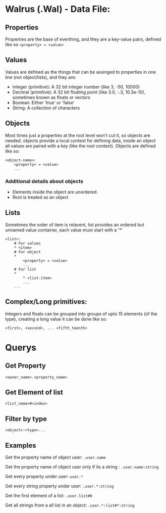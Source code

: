 # Walrus (.Wal) - Data File:

## Properties
Properties are the base of everthing, and they are a key-value pairs, defined like so
`<property> = <value>`


## Values
Values are defined as the things that can be assinged to properties in one line (not object/lists), and they are:
* Integer (primitive): A 32 bit integer number (like 3, -50, 10000)
* Decimal (primitive): A 32 bit floating point (like 3.0, -.3, 10.3e-10), sometimes known as floats or vectors
* Boolean: Either 'true' or 'false'
* String: A collection of characters

## Objects
Most times just a properties at the root level won't cut it, so objects are needed.
objects provide a local context for defining data, inside an object all values are paired with a key (like the root context). 
Objects are defined like so:
```
<object-name>:
	<property> = <value>
	...
```

### Additional details about objects
* Elements inside the object are unordered.
* Root is treated as an object 

## Lists
Sometimes the order of item is relavent, list provides an ordered but unnamed value container,
each value must start with a '*'

```
<list>:
	# For values
	* <item>
	# For object
	*
		<property> = <value>
		...
	# For list 
	*
		* <list-item>
		...
	...
```

## Complex/Long primitives:
Integers and floats can be grouped into groups of upto 15 elements (of the type), creating a long value
it can be done like so:

```<first>, <second>, ... <fifth_teenth>```

# Querys

## Get Property
```<owner_name>.<property_name>```
## Get Element of list
```<list_name>#<index>```
## Filter by type
```<object>:<type>...```

## Examples

Get the property name of object user: `.user.name`

Get the property name of object user only if its a string : `.user.name:string`

Get every property under user: `user.*`

Get every string property under user: `.user.*:string`

Get the first element of a list: `.user.list#0`

Get all strings from a all list in an object: `.user.*:list#*:string`
